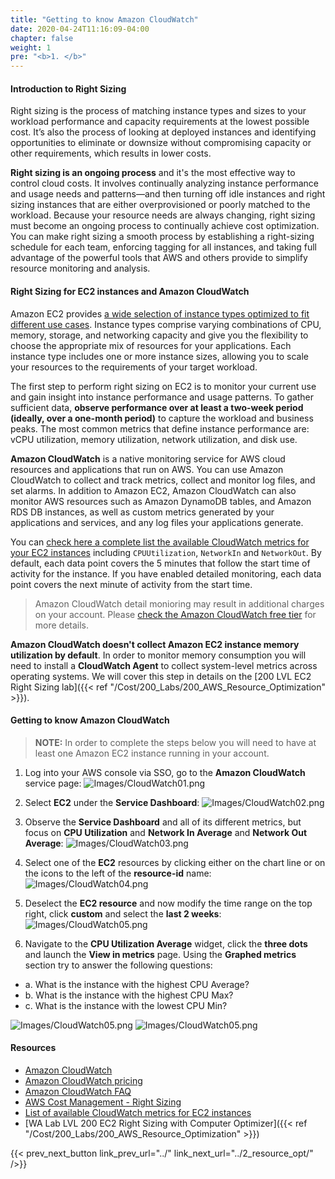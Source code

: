 ```yaml
---
title: "Getting to know Amazon CloudWatch"
date: 2020-04-24T11:16:09-04:00
chapter: false
weight: 1
pre: "<b>1. </b>"
---
```


#### Introduction to Right Sizing

Right sizing is the process of matching instance types and sizes to your workload performance and capacity requirements at the lowest possible cost. It’s also the process of looking at deployed instances and identifying opportunities to eliminate or downsize without compromising capacity or other requirements, which results in lower costs.

**Right sizing is an ongoing process** and it's the most effective way to control cloud costs. It involves continually analyzing instance performance and usage needs and patterns—and then turning off idle instances and right sizing instances that are either overprovisioned or poorly matched to the workload. Because your resource needs are always changing, right sizing must become an ongoing process to continually achieve cost optimization. You can make right sizing a smooth process by establishing a right-sizing schedule for each team, enforcing tagging for all instances, and taking full advantage of the powerful tools that AWS and others provide to simplify resource monitoring and analysis.

#### Right Sizing for EC2 instances and Amazon CloudWatch

Amazon EC2 provides [a wide selection of instance types optimized to fit different use cases](https://aws.amazon.com/ec2/instance-types/). Instance types comprise varying combinations of CPU, memory, storage, and networking capacity and give you the flexibility to choose the appropriate mix of resources for your applications. Each instance type includes one or more instance sizes, allowing you to scale your resources to the requirements of your target workload. 

The first step to perform right sizing on EC2 is to monitor your current use and gain insight into instance performance and usage patterns. To gather sufficient data, **observe performance over at least a two-week period (ideally, over a one-month period)** to capture the workload and business peaks. The most common metrics that define instance performance are: vCPU utilization, memory utilization, network utilization, and disk use.

**Amazon CloudWatch** is a native monitoring service for AWS cloud resources and applications that run on AWS. You can use Amazon CloudWatch to collect and track metrics, collect and monitor log files, and set alarms. In addition to Amazon EC2, Amazon CloudWatch can also monitor AWS resources such as Amazon DynamoDB tables, and Amazon RDS DB instances, as well as custom metrics generated by your applications and services, and any log files your applications generate. 

You can [check here a complete list the available CloudWatch metrics for your EC2 instances](https://docs.aws.amazon.com/AWSEC2/latest/UserGuide/viewing_metrics_with_cloudwatch.html) including `CPUUtilization`, `NetworkIn` and `NetworkOut`. By default, each data point covers the 5 minutes that follow the start time of activity for the instance. If you have enabled detailed monitoring, each data point covers the next minute of activity from the start time.

> Amazon CloudWatch detail monioring may result in additional charges on your account. Please [check the Amazon CloudWatch free tier](https://aws.amazon.com/cloudwatch/pricing/) for more details.

**Amazon CloudWatch doesn't collect Amazon EC2 instance memory utilization by default**. In order to monitor memory consumption you will need to install a **CloudWatch Agent** to collect system-level metrics across operating systems. We will cover this step in details on the [200 LVL EC2 Right Sizing lab]({{< ref "/Cost/200_Labs/200_AWS_Resource_Optimization" >}}).

#### Getting to know Amazon CloudWatch

> **NOTE:** In order to complete the steps below you will need to have at least one Amazon EC2 instance running in your account.

1. Log into your AWS console via SSO, go to the **Amazon CloudWatch** service page:
![Images/CloudWatch01.png](/Cost/100_AWS_Resource_Optimization/Images/CloudWatch01.png)

2. Select **EC2** under the **Service Dashboard**:
![Images/CloudWatch02.png](/Cost/100_AWS_Resource_Optimization/Images/CloudWatch02.png)

3. Observe the **Service Dashboard** and all of its different metrics, but focus on **CPU Utilization** and **Network In Average** and **Network Out Average**:
![Images/CloudWatch03.png](/Cost/100_AWS_Resource_Optimization/Images/CloudWatch03.png)

4. Select one of the **EC2** resources by clicking either on the chart line or on the icons to the left of the **resource-id** name:
![Images/CloudWatch04.png](/Cost/100_AWS_Resource_Optimization/Images/CloudWatch04.png)

5. Deselect the **EC2 resource** and now modify the time range on the top right, click **custom** and select the **last 2 weeks**:
![Images/CloudWatch05.png](/Cost/100_AWS_Resource_Optimization/Images/CloudWatch05.png)

6. Navigate to the **CPU Utilization Average** widget, click the **three dots** and launch the **View in metrics** page. Using the **Graphed metrics** section try to answer the following questions:

- a. What is the instance with the highest CPU Average?
- b. What is the instance with the highest CPU Max?
- c. What is the instance with the lowest CPU Min?

![Images/CloudWatch05.png](/Cost/100_AWS_Resource_Optimization/Images/CloudWatch06.png)
![Images/CloudWatch05.png](/Cost/100_AWS_Resource_Optimization/Images/CloudWatch07.png)

#### Resources
- [Amazon CloudWatch](https://aws.amazon.com/cloudwatch/)
- [Amazon CloudWatch pricing](https://aws.amazon.com/cloudwatch/pricing/)
- [Amazon CloudWatch FAQ](https://aws.amazon.com/cloudwatch/faqs/)
- [AWS Cost Management - Right Sizing](https://aws.amazon.com/aws-cost-management/aws-cost-optimization/right-sizing/)
- [List of available CloudWatch metrics for EC2 instances](https://docs.aws.amazon.com/AWSEC2/latest/UserGuide/viewing_metrics_with_cloudwatch.html)
- [WA Lab LVL 200 EC2 Right Sizing with Computer Optimizer]({{< ref "/Cost/200_Labs/200_AWS_Resource_Optimization" >}})

{{< prev_next_button link_prev_url="../" link_next_url="../2_resource_opt/" />}}
